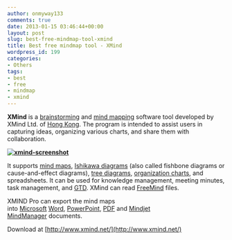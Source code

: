 ```yaml
---
author: onmyway133
comments: true
date: 2013-01-15 03:46:44+00:00
layout: post
slug: best-free-mindmap-tool-xmind
title: Best free mindmap tool - XMind
wordpress_id: 199
categories:
- Others
tags:
- best
- free
- mindmap
- xmind
---
```


**XMind** is a [brainstorming](http://en.wikipedia.org/wiki/Brainstorming) and [mind mapping](http://en.wikipedia.org/wiki/Mind_mapping) software tool developed by XMind Ltd. of [Hong Kong](http://en.wikipedia.org/wiki/Hong_Kong). The program is intended to assist users in capturing ideas, organizing various charts, and share them with collaboration.

<!-- more -->

**[![xmind-screenshot](http://www.fantageek.com/wp-content/uploads/2013/01/download-win-ss.jpg)](http://www.fantageek.com/?attachment_id=202)**

It supports [mind maps](http://en.wikipedia.org/wiki/Mind_maps), [Ishikawa diagrams](http://en.wikipedia.org/wiki/Ishikawa_diagrams) (also called fishbone diagrams or cause-and-effect diagrams), [tree diagrams](http://en.wikipedia.org/wiki/Tree_diagram), [organization charts](http://en.wikipedia.org/wiki/Organization_chart), and spreadsheets. It can be used for knowledge management, meeting minutes, task management, and [GTD](http://en.wikipedia.org/wiki/Getting_Things_Done). XMind can read [FreeMind](http://en.wikipedia.org/wiki/FreeMind) files.



XMIND Pro can export the mind maps into [Microsoft](http://en.wikipedia.org/wiki/Microsoft) [Word](http://en.wikipedia.org/wiki/Microsoft_Word), [PowerPoint](http://en.wikipedia.org/wiki/Microsoft_PowerPoint), [PDF](http://en.wikipedia.org/wiki/Portable_Document_Format) and [Mindjet MindManager](http://en.wikipedia.org/wiki/Mindmanager) documents.

Download at [http://www.xmind.net/](http://www.xmind.net/)
